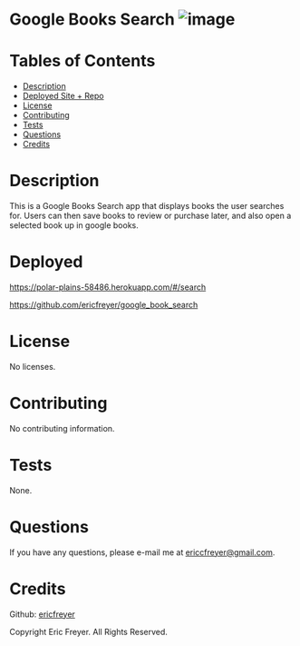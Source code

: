 # Google Books Search ![image](https://user-images.githubusercontent.com/72565719/114600399-4a2b1e80-9c62-11eb-8c1f-5501e7a21d66.png)


# Tables of Contents
* [Description](#description)
* [Deployed Site + Repo](#deployed)
* [License](#license)
* [Contributing](#contributing)
* [Tests](#tests)
* [Questions](#questions)
* [Credits](#credits)

# Description
This is a Google Books Search app that displays books the user searches for. Users can then save books to review or purchase later, and also open a selected book up in google books.

# Deployed
https://polar-plains-58486.herokuapp.com/#/search

https://github.com/ericfreyer/google_book_search



# License
No licenses.

# Contributing
No contributing information.

# Tests
None.

# Questions
If you have any questions, please e-mail me at ericcfreyer@gmail.com.


# Credits

Github: [ericfreyer](https://github.com/ericfreyer)


Copyright Eric Freyer. All Rights Reserved.